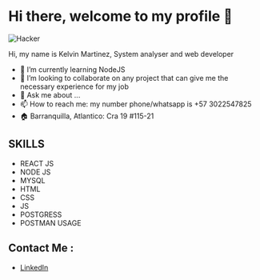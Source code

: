 # Hi there, welcome to my profile 👋

![Hacker](https://github.com/KelvinMR1997/KelvinMR1997/blob/main/img/code-debug.gif)

Hi, my name is Kelvin Martinez, System analyser and web developer

- 🌱 I’m currently learning NodeJS
- 👯 I’m looking to collaborate on any project that can give me the necessary experience for my job
- 💬 Ask me about ...
- 📫 How to reach me: my number phone/whatsapp is +57 3022547825
- 🏠 Barranquilla, Atlantico: Cra 19 #115-21

## SKILLS
- REACT JS
- NODE JS
- MYSQL
- HTML
- CSS
- JS
- POSTGRESS
- POSTMAN USAGE


## Contact Me :
- [LinkedIn](https://www.linkedin.com/in/kelvin-martinez-ramos-3817b01ab)
